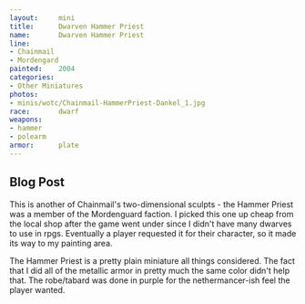 ```yaml
---
layout:     mini
title:      Dwarven Hammer Priest
name:       Dwarven Hammer Priest
line:       
- Chainmail
- Mordengard
painted:    2004
categories:
- Other Miniatures
photos:
- minis/wotc/Chainmail-HammerPriest-Dankel_1.jpg
race:       dwarf
weapons:    
- hammer
- polearm
armor:      plate
---
```


## Blog Post

This is another of Chainmail's two-dimensional sculpts - the Hammer Priest was a member of the Mordenguard faction. I picked this one up cheap from the local shop after the game went under since I didn't have many dwarves to use in rpgs. Eventually a player requested it for their character, so it made its way to my painting area.

The Hammer Priest is a pretty plain miniature all things considered. The fact that I did all of the metallic armor in pretty much the same color didn't help that. The robe/tabard was done in purple for the nethermancer-ish feel the player wanted.